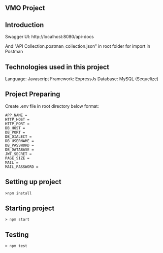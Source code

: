 ## VMO Project

## Introduction

Swagger UI: http://localhost:8080/api-docs

And "API Collection.postman_collection.json" in root folder for import in Postman

## Technologies used in this project

Language: Javascript
Framework: ExpressJs
Database: MySQL (Sequelize)

## Project Preparing

Create .env file in root directory below format:

```
APP_NAME =
HTTP_HOST =
HTTP_PORT =
DB_HOST =
DB_PORT =
DB_DIALECT =
DB_USERNAME =
DB_PASSWORD =
DB_DATABASE =
JWT_SECRET =
PAGE_SIZE =
MAIL =
MAIL_PASSWORD =

```

## Setting up project

```shell
>npm install
```

## Starting project

```shell
> npm start
```

## Testing

```shell
> npm test
```
